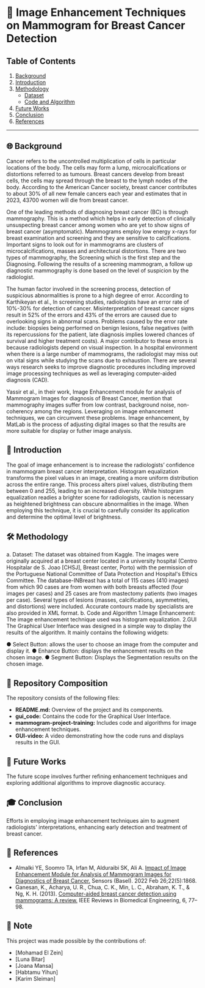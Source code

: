 # 🌟 Image Enhancement Techniques on Mammogram for Breast Cancer Detection

## Table of Contents
1. [Background](#background)
2. [Introduction](#introduction)
3. [Methodology](#methodology)
    - [Dataset](#dataset)
    - [Code and Algorithm](#code-and-algorithm)
4. [Future Works](#future-works)
5. [Conclusion](#conclusion)
6. [References](#references)

---

## 🌐 Background
Cancer refers to the uncontrolled multiplication of cells in particular locations of the body. The cells may form  a lump, microcalcifications or distortions referred to as tumours. Breast cancers develop from breast cells, the cells may spread through the breast to the lymph  nodes of the body. According to the American Cancer society, breast cancer contributes to about 30% of all new female cancers each year and estimates that in 2023, 43700 women will die from breast cancer. 

One of the leading methods of diagnosing breast cancer (BC) is through mammography. This is a method which helps in early detection of clinically unsuspecting breast cancer among women who are yet to show  signs of breast cancer (asymptomatic). Mammograms employ low energy x-rays for breast examination and screening and they are sensitive to calcifications. Important signs to look out for in mammograms are clusters of microcalcifications, masses and architectural distortions. There are two types of mammography, the Screening which is the first step and the Diagnosing. Following the results of a screening mammogram, a follow up diagnostic mammography  is done based on the level of suspicion by the radiologist. 

The human factor involved in the screening process, detection of suspicious abnormalities is prone to a high degree of error. According to Karthikeyan et al.,  In screening studies, radiologists have an error rate of 10%-30% for detection of cancer. Misinterpretation of breast cancer signs result in 52% of the errors and 43% of the errors are caused due to overlooking signs in abnormal scans. Problems caused by the error rate include: biopsies being performed on benign lesions, false negatives (with its repercussions for the patient, late diagnosis implies lowered chances of survival and higher treatment costs). A major contributor to these errors is because radiologists depend on visual inspection. In a hospital environment when there is a large number of mammograms, the radiologist may miss out on vital signs while studying the scans due to exhaustion. There are several ways research seeks to improve diagnostic procedures including improved image processing techniques as well as leveraging computer-aided diagnosis (CAD).

Yassir et al., in their work, Image Enhancement module for analysis of Mammogram Images for diagnosis of Breast Cancer, mention that mammography images suffer from low contrast, background noise, non-coherency among the regions. Leveraging on image enhancement techniques, we can circumvent these problems. Image enhancement, by MatLab is the process of adjusting digital images so that the results are more suitable for display or futher image analysis.

## 📝 Introduction
The goal of image enhancement is to increase the radiologists’ confidence in mammogram breast cancer interpretation. Histogram equalization transforms the pixel values in an image, creating a more uniform distribution across the entire range. This process alters pixel values, distributing them between 0 and 255, leading to an increased diversity. While histogram equalization readies a brighter scene for radiologists, caution is necessary as heightened brightness can obscure abnormalities in the image. When employing this technique, it is crucial to carefully consider its application and determine the optimal level of brightness.

## 🛠️ Methodology
a.	Dataset: The dataset was obtained from Kaggle. The images were originally acquired at a breast center located in a university hospital (Centro Hospitalar de S. Joao [CHSJ], Breast center, Porto) with the permission of the Portuguese National Committee of Data Protection and Hospital's Ethics Committee. The database-INBreast has a total of 115 cases (410 images) from which 90 cases are from women with both breasts affected (four images per cases) and 25 cases are from mastectomy patients (two images per case). Several types of lesions (masses, calcifications, asymmetries, and distortions) were included. Accurate contours made by specialists are also provided in XML format. 
b.	Code and Algorithm
     1.Image Enhancement: The image enhancement technique used was histogram equalization. 
     2.GUI 
The Graphical User Interface was designed in a simple way to display the results of the algorithm. It mainly contains the following widgets:

●	 Select Button: allows the user to choose an image from the computer and display it.
●	Enhance Button: displays the enhancement results on the chosen image.
●	Segment Button: Displays the Segmentation results on the chosen image.

## 📁 Repository Composition
The repository consists of the following files:
- **README.md:** Overview of the project and its components.
- **gui_code:** Contains the code for the Graphical User Interface.
- **mammogram-project-training:** Includes code and algorithms for image enhancement techniques.
- **GUI-video:** A video demonstrating how the code runs and displays results in the GUI.

## 🔮 Future Works
The future scope involves further refining enhancement techniques and exploring additional algorithms to improve diagnostic accuracy.

## 🎓 Conclusion
Efforts in employing image enhancement techniques aim to augment radiologists' interpretations, enhancing early detection and treatment of breast cancer.

## 🔖 References
- Almalki YE, Soomro TA, Irfan M, Alduraibi SK, Ali A. [Impact of Image Enhancement Module for Analysis of Mammogram Images for Diagnostics of Breast Cancer.](https://www.mdpi.com/1424-8220/22/5/1868) Sensors (Basel). 2022 Feb 26;22(5):1868.
- Ganesan, K., Acharya, U. R., Chua, C. K., Min, L. C., Abraham, K. T., & Ng, K. H. (2013). [Computer-aided breast cancer detection using mammograms: A review.](https://doi.org/10.1109/RBME.2012.2232289) IEEE Reviews in Biomedical Engineering, 6, 77–98.

## 📌 Note
This project was made possible by the contributions of:
- [Mohamad El Zein]
- [Luna Bitar]
- [Joana Mansa]
- [Habtamu Yihun]
- [Karim Sleiman]
